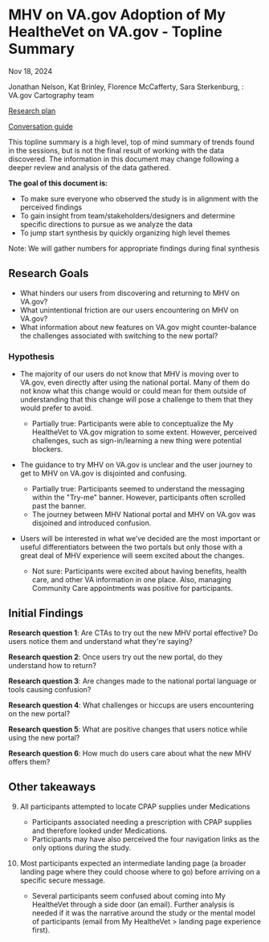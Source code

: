# MHV on VA.gov Adoption of My HealtheVet on VA.gov - Topline Summary
Nov 18, 2024

Jonathan Nelson, Kat Brinley, Florence McCafferty, Sara Sterkenburg, : VA.gov Cartography team

[Research plan](https://github.com/department-of-veterans-affairs/va.gov-team/blob/master/products/health-care/digital-health-modernization/mhv-to-va.gov/research/adoption-study/Research-plan.md)

[Conversation guide](https://github.com/department-of-veterans-affairs/va.gov-team/blob/master/products/health-care/digital-health-modernization/mhv-to-va.gov/research/adoption-study/conversation-guide.md)

This topline summary is a high level, top of mind summary of trends found in the sessions, but is not the final result of working with the data discovered. The information in this document may change following a deeper review and analysis of the data gathered. 

**The goal of this document is:**

 - To make sure everyone who observed the study is in alignment with the perceived findings
 - To gain insight from team/stakeholders/designers and determine specific directions to pursue as we analyze the data
 - To jump start synthesis by quickly organizing high level themes 

Note: We will gather numbers for appropriate findings during final synthesis

## Research Goals	
- What hinders our users from discovering and returning to MHV on VA.gov?
- What unintentional friction are our users encountering on MHV on 
VA.gov?
- What information about new features on VA.gov might counter-balance
the challenges associated with switching to the new portal?

### Hypothesis
- The majority of our users do not know that MHV is moving over to VA.gov, even directly after using the national portal. Many of them do not know what this change would or could mean for them outside of understanding that this change will pose a challenge to them that they would prefer to avoid.
    - Partially true: Participants were able to conceptualize the My HealtheVet to VA.gov migration to some extent. However, perceived challenges, such as sign-in/learning a new thing were potential blockers. 
      
- The guidance to try MHV on VA.gov is unclear and the user journey to get to MHV on VA.gov is disjointed and confusing.
    - Partially true: Participants seemed to understand the messaging within the "Try-me" banner. However, participants often scrolled past the banner.
    - The journey between MHV National portal and MHV on VA.gov was disjoined and introduced confusion. 

- Users will be interested in what we’ve decided are the most important or useful differentiators between the two portals but only those with a great deal of MHV experience will seem excited about the changes.
    - Not sure: Participants were excited about having benefits, health care, and other VA information in one place. Also, managing Community Care appointments was positive for participants. 

## Initial Findings

**Research question 1**: Are CTAs to try out the new MHV portal effective? Do users notice them
and understand what they're saying?


**Research question 2**: Once users try out the new portal, do they understand how to return?

**Research question 3**: Are changes made to the national portal language or tools causing confusion?

**Research question 4**: What challenges or hiccups are users encountering on the new portal?

**Research question 5**: What are positive changes that users notice while using the new portal?

**Research question 6**: How much do users care about what the new MHV offers them?



## Other takeaways 

9. All participants attempted to locate CPAP supplies under Medications 
   - Participants associated needing a prescription with CPAP supplies and therefore looked under Medications. 
   - Participants may have also perceived the four navigation links as the only options during the study.  

10. Most participants expected an intermediate landing page (a broader landing page where they could choose where to go) before arriving on a specific secure message.  
    - Several participants seem confused about coming into My HealtheVet through a side door (an email). Further analysis is needed if it was the narrative around the study or the mental model of participants (email from My HealtheVet > landing page experience first).  
